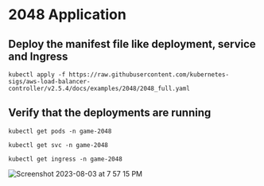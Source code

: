 # 2048 Application


## Deploy the manifest file like deployment, service and Ingress


```
kubectl apply -f https://raw.githubusercontent.com/kubernetes-sigs/aws-load-balancer-controller/v2.5.4/docs/examples/2048/2048_full.yaml
```

## Verify that the deployments are running
```
kubectl get pods -n game-2048
```
```
kubectl get svc -n game-2048
```
```
kubectl get ingress -n game-2048
```

![Screenshot 2023-08-03 at 7 57 15 PM](https://github.com/iam-veeramalla/aws-devops-zero-to-hero/assets/43399466/93b06a9f-67f9-404f-b0ad-18e3095b7353)
